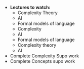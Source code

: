 - **Lectures to watch:** 
    - Complexity Theory
    - AI
    - Formal models of language
    - Complexity
    - AI
    - Formal models of language
    - Complexity theory
    - AI
- Complete Complexity Supo work 
- Complete Concepts supo work

